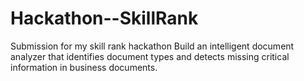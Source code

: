 # Hackathon--SkillRank
Submission for my skill rank hackathon 
Build an intelligent document analyzer that identifies document types and detects missing critical information in business documents.
